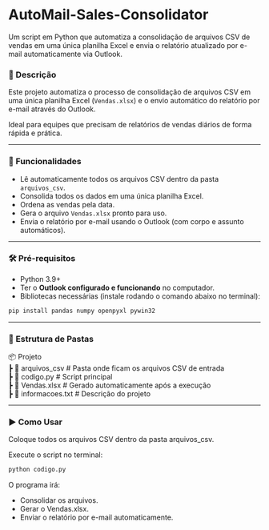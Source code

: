 # AutoMail-Sales-Consolidator
Um script em Python que automatiza a consolidação de arquivos CSV de vendas em uma única planilha Excel e envia o relatório atualizado por e-mail automaticamente via Outlook.

### 📌 Descrição
Este projeto automatiza o processo de consolidação de arquivos CSV em uma única planilha Excel (`Vendas.xlsx`) e o envio automático do relatório por e-mail através do Outlook.  

Ideal para equipes que precisam de relatórios de vendas diários de forma rápida e prática.

---

### 🚀 Funcionalidades
- Lê automaticamente todos os arquivos CSV dentro da pasta `arquivos_csv`.
- Consolida todos os dados em uma única planilha Excel.
- Ordena as vendas pela data.
- Gera o arquivo `Vendas.xlsx` pronto para uso.
- Envia o relatório por e-mail usando o Outlook (com corpo e assunto automáticos).

---

### 🛠️ Pré-requisitos
- Python 3.9+
- Ter o **Outlook configurado e funcionando** no computador.
- Bibliotecas necessárias (instale rodando o comando abaixo no terminal):

```bash
pip install pandas numpy openpyxl pywin32
```

---

### 📂 Estrutura de Pastas

📦 Projeto<br>
 ┣ 📂 arquivos_csv   # Pasta onde ficam os arquivos CSV de entrada<br>
 ┣ 📜 codigo.py      # Script principal<br>
 ┣ 📜 Vendas.xlsx    # Gerado automaticamente após a execução<br>
 ┣ 📜 informacoes.txt # Descrição do projeto

---

### ▶️ Como Usar

Coloque todos os arquivos CSV dentro da pasta arquivos_csv.

Execute o script no terminal:

```bash
python codigo.py
```

O programa irá:

- Consolidar os arquivos.
- Gerar o Vendas.xlsx.
- Enviar o relatório por e-mail automaticamente.
